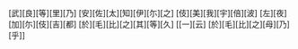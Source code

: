 [武][良][等][里][乃] [安][佐][太][知][伊][尓][之] [伎][美][我][宇][倍][波] [左][夜][加][尓][伎][吉][都] [於][毛][比][之][其][等][久] [[一][云] [於][毛][比][之][母][乃][乎]]
